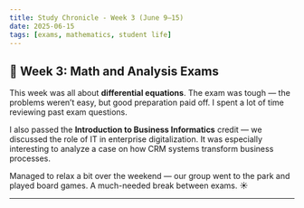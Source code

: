 ```yaml
---
title: Study Chronicle - Week 3 (June 9–15)
date: 2025-06-15
tags: [exams, mathematics, student life]
---
```


## 📐 Week 3: Math and Analysis Exams

This week was all about **differential equations**. The exam was tough — the problems weren’t easy, but good preparation paid off. I spent a lot of time reviewing past exam questions.

I also passed the **Introduction to Business Informatics** credit — we discussed the role of IT in enterprise digitalization. It was especially interesting to analyze a case on how CRM systems transform business processes.

Managed to relax a bit over the weekend — our group went to the park and played board games. A much-needed break between exams. ☀️

---

